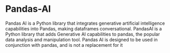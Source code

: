 # Pandas-AI
Pandas AI is a Python library that integrates generative artificial intelligence capabilities into Pandas, making dataframes conversational.
PandasAI is a Python library that adds Generative AI capabilities to pandas, the popular data analysis and manipulation tool. 
Pandas AI is designed to be used in conjunction with pandas, and is not a replacement for it

